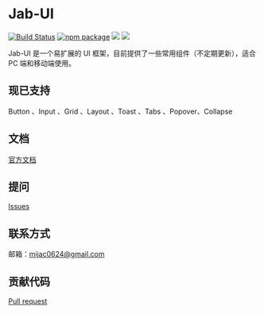 # Jab-UI

[![Build Status](https://travis-ci.org/jambo0624/JaB-UI.svg?branch=master)](https://travis-ci.org/jambo0624/JaB-UI)
[![npm package](https://img.shields.io/npm/v/jab-ui-test.svg?style=flat-square)](https://www.npmjs.com/package/jab-ui-test)
![](https://img.shields.io/badge/language-JavaScript-yellow.svg)
![](https://img.shields.io/badge/license-MIT-000000.svg)

Jab-UI 是一个易扩展的 UI 框架，目前提供了一些常用组件（不定期更新），适合 PC 端和移动端使用。

## 现已支持

Button 、Input 、Grid 、Layout 、Toast 、Tabs 、Popover、Collapse 

## 文档

[官方文档]()

## 提问

[Issues](https://github.com/jambo0624/JaB-UI/issues)

## 联系方式

邮箱：mijac0624@gmail.com

## 贡献代码

[Pull request](https://github.com/jambo0624/JaB-UI/pulls)
